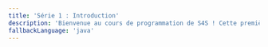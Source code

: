 ```yaml
---
title: 'Série 1 : Introduction'
description: 'Bienvenue au cours de programmation de S4S ! Cette première série vous fait découvrir votre langage de programmation pour le semestre. Allez-y à votre rythme, prenez le temps de comprendre et amusez-vous !'
fallbackLanguage: 'java'
---
```

